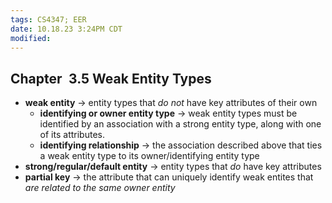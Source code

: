 ```yaml
---
tags: CS4347; EER
date: 10.18.23 3:24PM CDT
modified: 
---
```


Chapter 3.5 Weak Entity Types
-----------------------------

+ **weak entity** -> entity types that _do not_ have key attributes of their own
    + **identifying or owner entity type** -> weak entity types must be identified
          by an association with a strong entity type, along with one of its
          attributes.
    + **identifying relationship** -> the association described above that ties a
          weak entity type to its owner/identifying entity type 
+ **strong/regular/default entity** -> entity types that _do_ have key attributes
+ **partial key** -> the attribute that can uniquely identify weak entites that
    _are related to the same owner entity_

